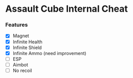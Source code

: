 # Assault Cube Internal Cheat

### Features
- [x] Magnet
- [x] Infinite Health
- [x] Infinite Shield
- [x] Infinite Ammo (need improvement)
- [ ] ESP
- [ ] Aimbot
- [ ] No recoil